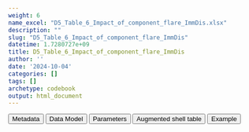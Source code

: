 ```yaml
---
weight: 6
name_excel: "D5_Table_6_Impact_of_component_flare_ImmDis.xlsx"
description: ""
slug: "D5_Table_6_Impact_of_component_flare_ImmDis"
datetime: 1.7280727e+09
title: D5_Table_6_Impact_of_component_flare_ImmDis
author: ''
date: '2024-10-04'
categories: []
tags: []
archetype: codebook
output: html_document
---
```


<script src="/rmarkdown-libs/core-js/shim.min.js"></script>
<script src="/rmarkdown-libs/react/react.min.js"></script>
<script src="/rmarkdown-libs/react/react-dom.min.js"></script>
<script src="/rmarkdown-libs/reactwidget/react-tools.umd.cjs"></script>
<script src="/rmarkdown-libs/htmlwidgets/htmlwidgets.js"></script>
<link href="/rmarkdown-libs/reactable/reactable.css" rel="stylesheet" />
<script src="/rmarkdown-libs/reactable-binding/reactable.js"></script>
<div class="tab">
<button class="tablinks" onclick="openCity(event, &#39;Metadata&#39;)" id="defaultOpen">Metadata</button>
<button class="tablinks" onclick="openCity(event, &#39;Data Model&#39;)">Data Model</button>
<button class="tablinks" onclick="openCity(event, &#39;Parameters&#39;)">Parameters</button>
<button class="tablinks" onclick="openCity(event, &#39;Augmented shell table&#39;)">Augmented shell table</button>
<button class="tablinks" onclick="openCity(event, &#39;Example&#39;)">Example</button>
</div>
<div id="Metadata" class="tabcontent">
<div id="htmlwidget-1" class="reactable html-widget" style="width:auto;height:600px;"></div>
<script type="application/json" data-for="htmlwidget-1">{"x":{"tag":{"name":"Reactable","attribs":{"data":{"metadata_name":["Name of the dataset","Content of the dataset","Unit of observation","Dataset where the list of UoOs is fully listed and with 1 record per UoO","How many observations per UoO","NxUoO","Variables capturing the UoO","Primary key","Parameters",null,null,null,null,null,null,null,null,null,null,null],"metadata_content":["D5_Table_9_Impact_of_component_flare_{ds}_{ImmDis}","Impact on the cumulative incidence of first flare of {ImmDis} of combining the building blocks in the algorithm","Algorithm entering the analysis",null,"1","1","Algorithm","Algorithm","ImmDis",null,null,null,null,null,null,null,null,null,null,null]},"columns":[{"id":"metadata_name","name":"metadata_name","type":"character"},{"id":"metadata_content","name":"metadata_content","type":"character"}],"sortable":false,"searchable":true,"pagination":false,"highlight":true,"bordered":true,"striped":true,"style":{"maxWidth":1800},"height":"600px","dataKey":"e83ff358bcde09060b9e55c54aea5ca8"},"children":[]},"class":"reactR_markup"},"evals":[],"jsHooks":[]}</script>
</div>
<div id="Data Model" class="tabcontent">
<div id="htmlwidget-2" class="reactable html-widget" style="width:auto;height:600px;"></div>
<script type="application/json" data-for="htmlwidget-2">{"x":{"tag":{"name":"Reactable","attribs":{"data":{"Varname":["Algorithms","N","Total in the component (left-hand OR right-hand)","Left-hand","Right-hand","Unique contribution of the left-hand component (left-hand AND NOT right-hand)","Both components (left-hand AND right-hand)","Unique contribution of the right-hand component (right-hand AND NOT left-hand)",null,null,null,null,null,null,null,null,null,null,null,null],"Description":["Ordering and names of the algorithm\r\nFrom 1 to 6: components of the flares, as listed in D4_component_dataset_{ImmDis}\r\nFrom 7 to 10: composites of the previous\r\nFrom 11 to 20: comparison between elements in 1-10","Number of persons identified by this algorithm","Total persons in this algorithm, per 1000 persons entering the follow -up in the cohort of {ImmDis}","If this is a comparison: total persons in the left-hand component of the comparison of this algorithm, per 1000 persons entering the follow -up in the cohort of {ImmDis}","If this is a comparison: total persons in the right-hand component of the comparison of this algorithm, per 1000 persons entering the follow -up in the cohort of {ImmDis}","If this is a comparison: total persons in the left-hand component of the comparison of this algorithm, except those that are in the overlap, per 1000 persons entering the follow -up in the cohort of {ImmDis}","If this is a comparison: total persons in the overlap between both components, per 1000 persons entering the follow -up in the cohort of {ImmDis}","If this is a comparison: total persons in the right-hand component of the comparison of this algorithm, except those that are in the overlap, per 1000 persons entering the follow -up in the cohort of {ImmDis}",null,null,null,null,null,null,null,null,null,null,null,null],"Format":[null,"character","float approximated to the 1stdecimal  digit","float approximated to the 1stdecimal  digit","float approximated to the 1stdecimal  digit","float approximated to the 1stdecimal  digit","float approximated to the 1stdecimal  digit","float approximated to the 1stdecimal  digit",null,null,null,null,null,null,null,null,null,null,null,null],"Vocabulary":["1: Diagnoses\r\n2: Medicines\r\n3: Procedures\r\n4: Emergency\r\n5: Hospitalization\r\n6: Flare\r\n7: Dia + flares (1 or 6)\r\n8: ER + H (4 or 5)\r\n9: Dia + flares + ER + H (7 or 8)\r\n10: Med + proc (2 or 3)\r\n11: Diagnosis vs flares (1 vs 6)\r\n12: ER vs H (4 vs 5)\r\n13: (Dia + flares) vs medicines (7 vs 2)\r\n14: (Dia + flares) vs procedures (7 vs 3)\r\n15: (ER + H) vs medicines (8 vs 2)\r\n16: (ER + H) vs procedures (8 vs 3)\r\n17: (Dia + flares) vs (ER + H) (7 vs 8)\r\n18: (Dia + flares + ER + H) vs medicines (9 vs 2)\r\n19: (Dia + flares + ER + H) vs procedures (9 vs 3)\r\n20: (Dia + flares + ER + H) vs (med + proc)  (9 vs 10)\r\n",null,null,null,null,null,null,null,null,null,null,null,null,null,null,null,null,null,null,null],"Description / Notes":["for ordering >= 10 this is a comparison between a left-hand component (the algorithm described before the word 'vs') and a right-hand component  (the algorithm described after the word 'vs')","This is masked as '< 5' if they are >0 and < 5",null,"this makes sense only if there is a comparison, therefore if ordering >= 10\\","this makes sense only if there is a comparison, therefore if ordering >= 10\\","this makes sense only if there is a comparison, therefore if ordering >= 10\\","this makes sense only if there is a comparison, therefore if ordering >= 10\\","this makes sense only if there is a comparison, therefore if ordering >= 10\\",null,null,null,null,null,null,null,null,null,null,null,null],"Parameters":["ImmDis","ImmDis","ImmDis","ImmDis","ImmDis","ImmDis","ImmDis","ImmDis",null,null,null,null,null,null,null,null,null,null,null,null],"Source tables and variables":[null,null,"D4_component_dataset_{ImmDis}/N",null,null,null,null,null,null,null,null,null,null,null,null,null,null,null,null,null],"Retrieved":[null,null,null,null,null,null,null,null,null,null,null,null,null,null,null,null,null,null,null,null],"Calculated":[null,null,"yes","yes","yes","yes","yes","yes",null,null,null,null,null,null,null,null,null,null,null,null],"Algorithm_id":[null,null,null,null,null,null,null,null,null,null,null,null,null,null,null,null,null,null,null,null],"Rule":[null,"sum up all the numbers in the column D4_component_dataset_{ImmDis}/N corresponding to rows where is_flare_XXX == 1 for all building blocks XXX that belong to this algortihm","1000*Total in the component (left-hand OR right-hand)/sum of all N in D4_component_dataset_{ImmDis}/N","1000*(sum up all the numbers in the column D4_component_dataset_{ImmDis}/N corresponding to rows where is_flare_XXX == 1 for all building blocks XXX that belong to the left hand component of this algorithm)sum of all N in D4_component_dataset_{ImmDis}/N","1000*(sum up all the numbers in the column D4_component_dataset_{ImmDis}/N corresponding to rows where is_flare_XXX == 1 for all building blocks XXX that belong to the right hand component of this algorithm)/sum of all N in D4_component_dataset_{ImmDis}/N","1000*(sum up all the numbers in the column D4_component_dataset_{ImmDis}/N corresponding to rows where is_flare_XXX == 1 for all building blocks XXX that belong to the left- hand component of this algorithm, but not to the right-hand component)/sum of all N in D4_component_dataset_{ImmDis}/N","1000*(sum up all the numbers in the column D4_component_dataset_{ImmDis}/N corresponding to rows where is_flare_XXX == 1 for all building blocks XXX that belong to BOTH the left- hand and the right-hand components of this algorithm)/sum of all N in D4_component_dataset_{ImmDis}/N","1000*(sum up all the numbers in the column D4_component_dataset_{ImmDis}/N corresponding to rows where is_flare_XXX == 1 for all building blocks XXX that belong to the right-hand component of this algorithm, but not to the left-hand component)/sum of all N in D4_component_dataset_{ImmDis}/N",null,null,null,null,null,null,null,null,null,null,null,null]},"columns":[{"id":"Varname","name":"Varname","type":"character"},{"id":"Description","name":"Description","type":"character"},{"id":"Format","name":"Format","type":"character"},{"id":"Vocabulary","name":"Vocabulary","type":"character"},{"id":"Description / Notes","name":"Description / Notes","type":"character"},{"id":"Parameters","name":"Parameters","type":"character"},{"id":"Source tables and variables","name":"Source tables and variables","type":"character"},{"id":"Retrieved","name":"Retrieved","type":"logical"},{"id":"Calculated","name":"Calculated","type":"character"},{"id":"Algorithm_id","name":"Algorithm_id","type":"logical"},{"id":"Rule","name":"Rule","type":"character"}],"sortable":false,"searchable":true,"pagination":false,"highlight":true,"bordered":true,"striped":true,"style":{"maxWidth":1800},"height":"600px","dataKey":"44405275c354132e6e79917c2c185185"},"children":[]},"class":"reactR_markup"},"evals":[],"jsHooks":[]}</script>
</div>
<div id="Parameters" class="tabcontent">
<div id="htmlwidget-3" class="reactable html-widget" style="width:auto;height:600px;"></div>
<script type="application/json" data-for="htmlwidget-3">{"x":{"tag":{"name":"Reactable","attribs":{"data":{"parameter":["ImmDis","ImmDis","ImmDis","ImmDis","ImmDis","ImmDis","ImmDis","ImmDis","ImmDis","ImmDis","ds","ds","ds","ds","ds","ds","ds","ds","ds","ds"],"value":["E_GRAVES_AESI","Im_HASHIMOTO_AESI","V_PAN_AESI","M_ARTRHEU_AESI","M_ARTPSORIATIC_AESI","N_DEMYELMS_AESI","SK_ERYTHEMANODOSUM_AESI","Im_SLE_AESI","D_ULCERATIVECOLITIS_AESI","D_HEPATITISAUTOIMMUNE_AESI","BIFAP","SIDIAP","VID","EPICHRON","PEDIANET","DNR","NNR","FHR","SNDS","CPRD"],"label":["Graves","Hashimoto","Polyarteritis nodose","Rheumatoid arthritis","Psoriatic arthritis","Multiple sclerosis","Erythema nodosum","SLE","Ulcerative colitis","Autoimmune hepatitis",null,null,null,null,null,null,null,null,null,null],"parameter_in_program":["immune_diseases_in_the_study","immune_diseases_in_the_study","immune_diseases_in_the_study","immune_diseases_in_the_study","immune_diseases_in_the_study","immune_diseases_in_the_study","immune_diseases_in_the_study","immune_diseases_in_the_study","immune_diseases_in_the_study","immune_diseases_in_the_study",null,null,null,null,null,null,null,null,null,null],"set_in_step":[null,null,null,null,null,null,null,null,null,null,null,null,null,null,null,null,null,null,null,null],"notes":[null,null,null,null,null,null,null,null,null,null,null,null,null,null,null,null,null,null,null,null]},"columns":[{"id":"parameter","name":"parameter","type":"character"},{"id":"value","name":"value","type":"character"},{"id":"label","name":"label","type":"character"},{"id":"parameter_in_program","name":"parameter_in_program","type":"character"},{"id":"set_in_step","name":"set_in_step","type":"logical"},{"id":"notes","name":"notes","type":"logical"}],"sortable":false,"searchable":true,"pagination":false,"highlight":true,"bordered":true,"striped":true,"style":{"maxWidth":1800},"height":"600px","dataKey":"b91652d57bed09fdd744be2a56d456f6"},"children":[]},"class":"reactR_markup"},"evals":[],"jsHooks":[]}</script>
</div>
<div id="Augmented shell table" class="tabcontent">
<div id="htmlwidget-4" class="reactable html-widget" style="width:auto;height:600px;"></div>
<script type="application/json" data-for="htmlwidget-4">{"x":{"tag":{"name":"Reactable","attribs":{"data":{"...1":["Algorithms",null,null,"1: Diagnoses","2: Medicines","3: Procedures","4: Emergency","5: Hospitalization","6: Flare","7: Dia + flares (1 or 6)","8: ER + H (4 or 5)","9: Dia + flares + ER + H (7 or 8)","10: Med + proc (2 or 3)","11: Diagnosis vs flares (1 vs 6)","12: ER vs H (4 vs 5)","13: (Dia + flares) vs medicines (7 vs 2)","14: (Dia + flares) vs procedures (7 vs 3)","15: (ER + H) vs medicines (8 vs 2)","16: (ER + H) vs procedures (8 vs 3)","17: (Dia + flares) vs (ER + H) (7 vs 8)"],"Cumulative incidence per 1,000 persons in one year1 ":["Left-hand OR  ","right-hand ","(Total) ",null,null,null,null,null,null,null,null,null,null,null,null,null,null,null,null,null],"...3":["Left-hand ","only ",null,null,null,null,null,null,null,null,null,null,null,null,null,null,null,null,null,null],"...4":["Right-hand ","only ",null,null,null,null,null,null,null,null,null,null,null,null,null,null,null,null,null,null],"...5":["Left-hand AND ","Right-hand ","(overlap) ",null,null,null,null,null,null,null,null,null,null,null,null,null,null,null,null,null],"...6":["Left-hand AND NOT ","Right-hand ","(Left-hand unique contribution) ",null,null,null,null,null,null,null,null,null,null,null,null,null,null,null,null,null],"...7":["Right-hand AND NOT ","Left-hand ","(Right-hand unique contribution) ",null,null,null,null,null,null,null,null,null,null,null,null,null,null,null,null,null]},"columns":[{"id":"...1","name":"...1","type":"character"},{"id":"Cumulative incidence per 1,000 persons in one year1 ","name":"Cumulative incidence per 1,000 persons in one year1 ","type":"character"},{"id":"...3","name":"...3","type":"character"},{"id":"...4","name":"...4","type":"character"},{"id":"...5","name":"...5","type":"character"},{"id":"...6","name":"...6","type":"character"},{"id":"...7","name":"...7","type":"character"}],"sortable":false,"searchable":true,"pagination":false,"highlight":true,"bordered":true,"striped":true,"style":{"maxWidth":1800},"height":"600px","dataKey":"f1e2cef184c48724f4556e14de0eb2bc"},"children":[]},"class":"reactR_markup"},"evals":[],"jsHooks":[]}</script>
</div>
<div id="Example" class="tabcontent">
<div id="htmlwidget-5" class="reactable html-widget" style="width:auto;height:600px;"></div>
<script type="application/json" data-for="htmlwidget-5">{"x":{"tag":{"name":"Reactable","attribs":{"data":{"Algorithm":["1: Diagnoses","2: Medicines","3: Procedures","4: Emergency","5: Hospitalization","6: Flare","7: Dia + flares (1 or 6)","8: ER + H (4 or 5)","9: Dia + flares + ER + H (7 or 8)","10: Med + proc (2 or 3)","11: Diagnosis vs flares (1 vs 6)","12: ER vs H (4 vs 5)","13: (Dia + flares) vs medicines (7 vs 2)","14: (Dia + flares) vs procedures (7 vs 3)","15: (ER + H) vs medicines (8 vs 2)","16: (ER + H) vs procedures (8 vs 3)","17: (Dia + flares) vs (ER + H) (7 vs 8)","18: (Dia + flares + ER + H) vs medicines (9 vs 2)","19: (Dia + flares + ER + H) vs procedures (9 vs 3)","20: (Dia + flares + ER + H) vs (med + proc)  (9 vs 10)"],"N":["717","348","138","178","160","< 5","720","320","982","465","720","320","1027","845","582","431","982","1211","1087","1315"],"Total in the algorithm (left-hand OR right-hand)":["52.1","25.3","10","12.9","11.6","0.3","52.3","23.2","71.3","33.8","52.3","23.2","74.6","61.4","42.3","31.3","71.3","87.9","78.9","95.5"],"Left-hand":[null,null,null,null,null,null,null,null,null,null,"52.1","12.9","52.3","52.2","23.2","23.3","52.3","71.3","71.3","71.3"],"Right-hand":[null,null,null,null,null,null,null,null,null,null,"0.3","11.6","25.3","10","25.2","10.1","23.2","25.2","10","33.8"],"Unique contribution of the left-hand component (left-hand AND NOT right-hand)":[null,null,null,null,null,null,null,null,null,null,"52","11.6","49.3","51.3","17","21.3","48.1","62.7","68.9","61.7"],"Both components (left-hand AND right-hand)":[null,null,null,null,null,null,null,null,null,null,"0.1","1.3","3","0.9","6.2","2","4.2","8.6","2.4","9.6"],"Unique contribution of the right-hand component (right-hand AND NOT left-hand)":[null,null,null,null,null,null,null,null,null,null,"0.2","10.3","22.3","9.1","19","8.1","19","16.6","7.6","24.2"]},"columns":[{"id":"Algorithm","name":"Algorithm","type":"character"},{"id":"N","name":"N","type":"character"},{"id":"Total in the algorithm (left-hand OR right-hand)","name":"Total in the algorithm (left-hand OR right-hand)","type":"character"},{"id":"Left-hand","name":"Left-hand","type":"character"},{"id":"Right-hand","name":"Right-hand","type":"character"},{"id":"Unique contribution of the left-hand component (left-hand AND NOT right-hand)","name":"Unique contribution of the left-hand component (left-hand AND NOT right-hand)","type":"character"},{"id":"Both components (left-hand AND right-hand)","name":"Both components (left-hand AND right-hand)","type":"character"},{"id":"Unique contribution of the right-hand component (right-hand AND NOT left-hand)","name":"Unique contribution of the right-hand component (right-hand AND NOT left-hand)","type":"character"}],"sortable":false,"searchable":true,"pagination":false,"highlight":true,"bordered":true,"striped":true,"style":{"maxWidth":1800},"height":"600px","dataKey":"7430812952891b9f1e3d96717373c7f0"},"children":[]},"class":"reactR_markup"},"evals":[],"jsHooks":[]}</script>
</div>
